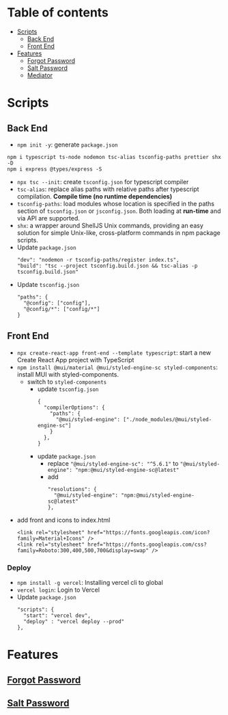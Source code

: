 # Table of contents

- [Scripts](#scripts)
  - [Back End](#back-end)
  - [Front End](#front-end)
- [Features](#features)
  - [Forgot Password](#forgot-password)
  - [Salt Password](/back-end/docs/salt-password.md)
  - [Mediator](/back-end/docs/mediator.md)

# Scripts

## Back End
- `npm init -y`: generate `package.json`

```
npm i typescript ts-node nodemon tsc-alias tsconfig-paths prettier shx -D
npm i express @types/express -S
```
- `npx tsc --init`: create `tsconfig.json` for typescript compiler
- `tsc-alias`: replace alias paths with relative paths after typescript compilation. **Compile time (no runtime dependencies)**
- `tsconfig-paths`: load modules whose location is specified in the paths section of `tsconfig.json` or `jsconfig.json`. Both loading at **run-time** and via API are supported.
- `shx`: a wrapper around ShellJS Unix commands, providing an easy solution for simple Unix-like, cross-platform commands in npm package scripts.
- Update `package.json`
  ```
  "dev": "nodemon -r tsconfig-paths/register index.ts",
  "build": "tsc --project tsconfig.build.json && tsc-alias -p tsconfig.build.json"
  ```
- Update `tsconfig.json`
  ```
  "paths": {
    "@config": ["config"],
    "@config/*": ["config/*"]
  }
  ```

## Front End

- `npx create-react-app front-end --template typescript`: start a new Create React App project with TypeScript
- `npm install @mui/material @mui/styled-engine-sc styled-components`: install MUI with styled-components.
  - switch to `styled-components`
    - update `tsconfig.json`
      ```
      {
        "compilerOptions": {
          "paths": {
            "@mui/styled-engine": ["./node_modules/@mui/styled-engine-sc"]
          }
        },
      }
      ```
    - update `package.json`
      - replace `"@mui/styled-engine-sc": "^5.6.1"` to `"@mui/styled-engine": "npm:@mui/styled-engine-sc@latest"`
      - add
        ```
        "resolutions": {
          "@mui/styled-engine": "npm:@mui/styled-engine-sc@latest"
        },
        ```
- add front and icons to index.html
  ```
  <link rel="stylesheet" href="https://fonts.googleapis.com/icon?family=Material+Icons" />
  <link rel="stylesheet" href="https://fonts.googleapis.com/css?family=Roboto:300,400,500,700&display=swap" />
  ```


### Deploy
- `npm install -g vercel`: Installing vercel cli to global
- `vercel login`: Login to Vercel
- Update `package.json`
  ```
  "scripts": {
    "start": "vercel dev",
    "deploy" : "vercel deploy --prod"
  },
  ```

# Features

## [Forgot Password](https://www.notion.so/nhat-quang/Forgot-Password-2eb55da1b8d64a2985f85e17c2cf0ea4)
## [Salt Password](/back-end/docs/salt-password.md)
